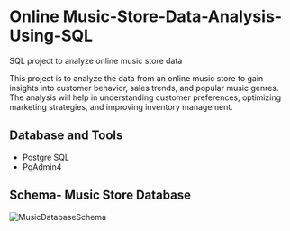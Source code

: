 # Online Music-Store-Data-Analysis-Using-SQL
SQL project to analyze online music store data


This project is to analyze the data from an online music store to gain insights into customer behavior, sales trends, and popular music genres. The analysis will help in understanding customer preferences, optimizing marketing strategies, and improving inventory management.


## Database and Tools
* Postgre SQL
* PgAdmin4

## Schema- Music Store Database 
![MusicDatabaseSchema](https://user-images.githubusercontent.com/112153548/213707717-bfc9f479-52d9-407b-99e1-e94db7ae10a3.png)
